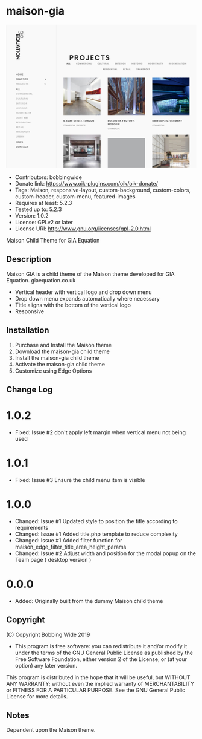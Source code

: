 # maison-gia 
![screenshot](https://raw.githubusercontent.com/bobbingwide/maison-gia/master/screenshot.png)
* Contributors: bobbingwide
* Donate link: https://www.oik-plugins.com/oik/oik-donate/
* Tags: Maison, responsive-layout, custom-background, custom-colors, custom-header, custom-menu, featured-images
* Requires at least: 5.2.3
* Tested up to: 5.2.3
* Version: 1.0.2
* License: GPLv2 or later
* License URI: http://www.gnu.org/licenses/gpl-2.0.html

Maison Child Theme for GIA Equation

## Description 
Maison GIA is a child theme of the Maison theme developed for GIA Equation. giaequation.co.uk

- Vertical header with vertical logo and drop down menu
- Drop down menu expands automatically where necessary
- Title aligns with the bottom of the vertical logo
- Responsive

## Installation 

1. Purchase and Install the Maison theme
2. Download the maison-gia child theme
3. Install the maison-gia child theme
4. Activate the maison-gia child theme
5. Customize using Edge Options


## Change Log 
# 1.0.2 
* Fixed: Issue #2 don't apply left margin when vertical menu not being used

# 1.0.1 
* Fixed: Issue #3 Ensure the child menu item is visible

# 1.0.0 
* Changed: Issue #1 Updated style to position the title according to requirements
* Changed: Issue #1 Added title.php template to reduce complexity
* Changed: Issue #1 Added filter function for maison_edge_filter_title_area_height_params
* Changed: Issue #2 Adjust width and position for the modal popup on the Team page ( desktop version )

# 0.0.0 
* Added: Originally built from the dummy Maison child theme

## Copyright 

(C) Copyright Bobbing Wide 2019


* This program is free software: you can redistribute it and/or modify
it under the terms of the GNU General Public License as published by
the Free Software Foundation, either version 2 of the License, or
(at your option) any later version.

This program is distributed in the hope that it will be useful,
but WITHOUT ANY WARRANTY; without even the implied warranty of
MERCHANTABILITY or FITNESS FOR A PARTICULAR PURPOSE. See the
GNU General Public License for more details.



## Notes 
Dependent upon the Maison theme.






